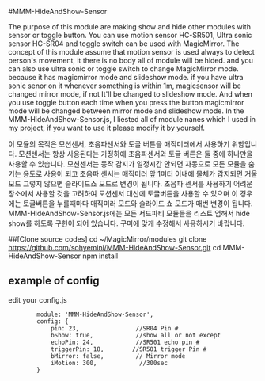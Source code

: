 
#MMM-HideAndShow-Sensor

The purpose of this module are making show and hide other modules with sensor or toggle button. You can use motion sensor HC-SR501, Ultra sonic sensor HC-SR04 and toggle switch can be used with MagicMirror.
The concept of this module assume that motion sensor is used always to detect person's movement, it there is no body all of module will be hided. and you can also use ultra sonic or toggle switch to change MagicMirror mode. because it has magicmirror mode and slideshow mode. if you have ultra sonic senor on it whenever something is within 1m, magicsensor will be changed mirror mode, if not It'll be changed to slideshow mode.
And when you use toggle button each time when you press the button magicmirror mode will be changed between mirror mode and slideshow mode.
In the MMM-HideAndShow-Sensor.js, I liested all of module nanes which I used in my project, if you want to use it please modify it by yourself.

이 모듈의 목적은 모션센서, 초음파센서와 토글 버튼을 매직미러에서 사용하기 위함입니다.
모션센서는 항상 사용된다는 가정하에 초음파센서와 토글 버튼은 둘 중에 하나만을 사용할 수 있습니다. 모션센서는 동작 감지가 일정시간 안되면 자동으로 모든 모듈을 숨기는 용도로 사용이 되고 초음파 센서는 매직미러 앞 1미터 이내에 물체가 감지되면 거울모드 그렇지 않으면 슬라이드쇼 모드로 변경이 됩니다. 초음파 센서를 사용하기 어려운 장소에서 사용할 것을 고려하여 모션센서 대신에 토글버튼을 사용할 수 있으며 이 경우에는 토글버튼을 누를때마다 매직미러 모드와 슬라이드 쇼 모드가 매번 변경이 됩니다.
MMM-HideAndShow-Sensor.js에는 모든 서드파티 모듈들을 리스트 업해서 hide show를 하도록 구현이 되어 있습니다. 구미에 맞게 수정해서 사용하시기 바랍니다.

  
##[Clone source codes]
  cd ~/MagicMirror/modules
  git clone https://github.com/sohyemini/MMM-HideAndShow-Sensor.git
  cd MMM-HideAndShow-Sensor
  npm install

## example of config
edit your config.js

			module: 'MMM-HideAndShow-Sensor',
			config: {
				pin: 23,                //SR04 Pin #
				bShow: true,            //show all or not except 
				echoPin: 24,            //SR501 echo pin #
				triggerPin: 18,        //SR501 trigger Pin #
				bMirror: false,         // Mirror mode
				iMotion: 300,            //300sec
			}
      

